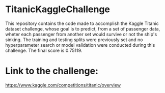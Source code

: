 # TitanicKaggleChallenge
This repository contains the code made to accomplish the Kaggle Titanic dataset challenge, whose goal is to predict, from a set of passenger data, wheter each passenger from another set would survive or not the ship's sinking. The training and testing splits were previously set and no hyperparameter search or model validation were conducted during this challenge. The final score is 0.75119.


# Link to the challenge:
https://www.kaggle.com/competitions/titanic/overview
